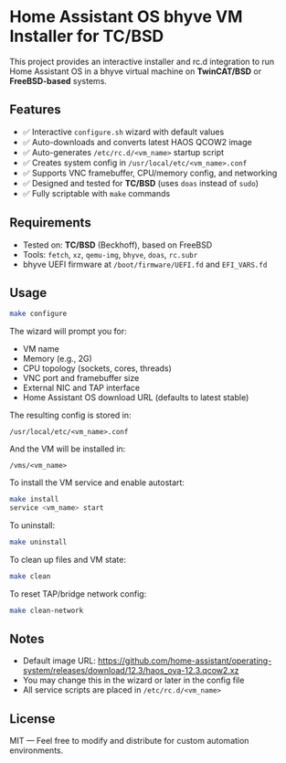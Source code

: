 # Home Assistant OS bhyve VM Installer for TC/BSD

This project provides an interactive installer and rc.d integration to run Home Assistant OS in a bhyve virtual machine on **TwinCAT/BSD** or **FreeBSD-based** systems.

## Features

- ✅ Interactive `configure.sh` wizard with default values
- ✅ Auto-downloads and converts latest HAOS QCOW2 image
- ✅ Auto-generates `/etc/rc.d/<vm_name>` startup script
- ✅ Creates system config in `/usr/local/etc/<vm_name>.conf`
- ✅ Supports VNC framebuffer, CPU/memory config, and networking
- ✅ Designed and tested for **TC/BSD** (uses `doas` instead of `sudo`)
- ✅ Fully scriptable with `make` commands

## Requirements

- Tested on: **TC/BSD** (Beckhoff), based on FreeBSD
- Tools: `fetch`, `xz`, `qemu-img`, `bhyve`, `doas`, `rc.subr`
- bhyve UEFI firmware at `/boot/firmware/UEFI.fd` and `EFI_VARS.fd`

## Usage

```bash
make configure
```

The wizard will prompt you for:

- VM name
- Memory (e.g., 2G)
- CPU topology (sockets, cores, threads)
- VNC port and framebuffer size
- External NIC and TAP interface
- Home Assistant OS download URL (defaults to latest stable)

The resulting config is stored in:

```
/usr/local/etc/<vm_name>.conf
```

And the VM will be installed in:

```
/vms/<vm_name>
```

To install the VM service and enable autostart:

```bash
make install
service <vm_name> start
```

To uninstall:

```bash
make uninstall
```

To clean up files and VM state:

```bash
make clean
```

To reset TAP/bridge network config:

```bash
make clean-network
```

## Notes

- Default image URL: https://github.com/home-assistant/operating-system/releases/download/12.3/haos_ova-12.3.qcow2.xz
- You may change this in the wizard or later in the config file
- All service scripts are placed in `/etc/rc.d/<vm_name>`

## License

MIT — Feel free to modify and distribute for custom automation environments.
